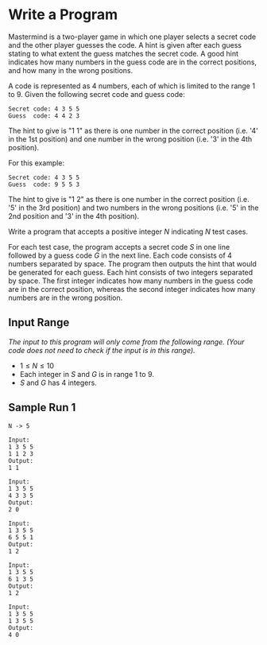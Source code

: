 # Write a Program

Mastermind is a two-player game in which one player selects a secret code and the other player guesses the code. A hint is given after each guess stating to what extent the guess matches the secret code. A good hint indicates how many numbers in the guess code are in the correct positions, and how many in the wrong positions.

A code is represented as 4 numbers, each of which is limited to the range 1 to 9. Given the following secret code and guess code:
```
Secret code: 4 3 5 5
Guess  code: 4 4 2 3
```
The hint to give is "1 1" as there is one number in the correct position (i.e. '4' in the 1st position) and one number in the wrong position (i.e. '3' in the 4th position).

For this example:
```
Secret code: 4 3 5 5
Guess  code: 9 5 5 3
```
The hint to give is "1 2" as there is one number in the correct position (i.e. '5' in the 3rd position) and two numbers in the wrong positions (i.e. '5' in the 2nd position and '3' in the 4th position).

Write a program that accepts a positive integer $N$ indicating $N$ test cases.

For each test case, the program accepts a secret code $S$ in one line followed by a guess code $G$ in the next line. Each code consists of 4 numbers separated by space. The program then outputs the hint that would be generated for each guess. Each hint consists of two integers separated by space. The first integer indicates how many numbers in the guess code are in the correct position, whereas the second integer indicates how many numbers are in the wrong position.

## Input Range

*The input to this program will only come from the following range. (Your code does not need to check if the input is in this range).*

- $1 \leq N \leq 10$
- Each integer in $S$ and $G$ is in range 1 to 9.
- $S$ and $G$ has 4 integers.

## Sample Run 1

```
N -> 5

Input:
1 3 5 5
1 1 2 3
Output:
1 1

Input:
1 3 5 5
4 3 3 5
Output:
2 0

Input:
1 3 5 5
6 5 5 1
Output:
1 2

Input:
1 3 5 5
6 1 3 5
Output:
1 2

Input:
1 3 5 5
1 3 5 5
Output:
4 0
```
